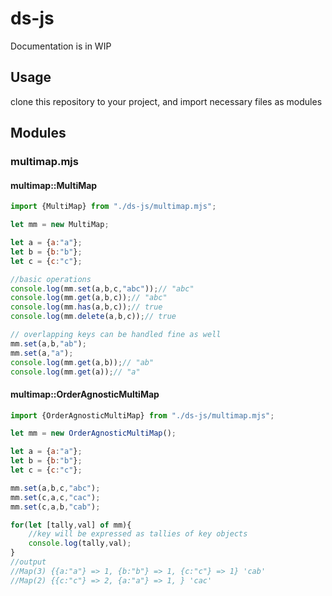 # ds-js

Documentation is in WIP

## Usage
clone this repository to your project, and import necessary files as modules

## Modules
### multimap.mjs
#### multimap::MultiMap
```js
import {MultiMap} from "./ds-js/multimap.mjs";

let mm = new MultiMap;

let a = {a:"a"};
let b = {b:"b"};
let c = {c:"c"};

//basic operations
console.log(mm.set(a,b,c,"abc"));// "abc"
console.log(mm.get(a,b,c));// "abc"
console.log(mm.has(a,b,c));// true
console.log(mm.delete(a,b,c));// true

// overlapping keys can be handled fine as well
mm.set(a,b,"ab");
mm.set(a,"a");
console.log(mm.get(a,b));// "ab"
console.log(mm.get(a));// "a"
```

#### multimap::OrderAgnosticMultiMap
```js
import {OrderAgnosticMultiMap} from "./ds-js/multimap.mjs";

let mm = new OrderAgnosticMultiMap();

let a = {a:"a"};
let b = {b:"b"};
let c = {c:"c"};

mm.set(a,b,c,"abc");
mm.set(c,a,c,"cac");
mm.set(c,a,b,"cab");

for(let [tally,val] of mm){
    //key will be expressed as tallies of key objects
    console.log(tally,val);
}
//output
//Map(3) {{a:"a"} => 1, {b:"b"} => 1, {c:"c"} => 1} 'cab'
//Map(2) {{c:"c"} => 2, {a:"a"} => 1, } 'cac'
```
